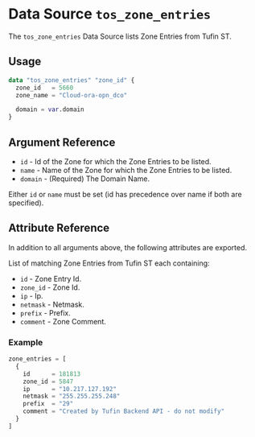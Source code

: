 # Data Source `tos_zone_entries`

The `tos_zone_entries` Data Source lists Zone Entries from Tufin ST.

## Usage

```terraform
data "tos_zone_entries" "zone_id" {
  zone_id   = 5660
  zone_name = "Cloud-ora-opn_dco"

  domain = var.domain
}
```

## Argument Reference

* `id` - Id of the Zone for which the Zone Entries to be listed.
* `name` - Name of the Zone for which the Zone Entries to be listed.
* `domain` - (Required) The Domain Name.

Either `id` or `name` must be set (id has precedence over name if both are specified).

## Attribute Reference

In addition to all arguments above, the following attributes are exported.

List of matching Zone Entries from Tufin ST each containing:

* `id` - Zone Entry Id.
* `zone_id` - Zone Id.
* `ip` - Ip.
* `netmask` - Netmask.
* `prefix` - Prefix.
* `comment` - Zone Comment.

### Example

```terraform
zone_entries = [
  {
    id      = 181813
    zone_id = 5847
    ip      = "10.217.127.192"
    netmask = "255.255.255.248"
    prefix  = "29"
    comment = "Created by Tufin Backend API - do not modify"
  }
]
```
